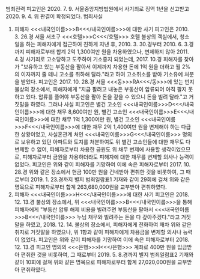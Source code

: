 범죄전력
피고인은 2020. 7. 9. 서울중앙지방법원에서 사기죄로 징역 1년을 선고받고 2020. 9. 4. 위 판결이 확정되었다.
범죄사실
1. 피해자 <<<내국인이름>>>B<<</내국인이름>>>에 대한 사기
피고인은 2010. 3. 26.경 서울 서초구 <<<호텔>>>C<<</호텔>>> 호텔 불상의 객실에서, 청소 일을 하는 피해자에게 접근하여 친하게 지낸 후, 2010. 3. 30.경부터 2010. 6. 3.경까지 피해자로부터 합계 2억 1,300여만 원을 차용하였으나, 변제하지 않아 2011. 4.경 사기죄로 고소당하고 도주하여 기소중지 되었는데, 2017. 10.경 피해자를 찾아가 "보유하고 있는 부동산을 팔아서 이제까지 차용한 돈에 1억 원을 더하고 월 2%의 이자까지 줄 테니 고소를 취하해 달라."라고 하여 고소취소를 받아 기소유예 처분을 받았다.
피고인은 2017. 10. 28.경 서울 <<<동>>>RA<<</동>>>에 있는 번지불상의 장소에서, 피해자에게 "지금 팔려고 내놓은 부동산이 압류되어 아직 팔지 못하고 있다. 압류를 풀어야 부동산을 팔아 돈을 갚을 수 있으니 돈을 빌려 달라."고 거짓말을 하였다.
그러나 사실 피고인은 별건 고소인 <<<내국인이름>>>D<<</내국인이름>>>에 대한 채무 8,600여만 원, 별건 고소인 <<<내국인이름>>>E<<</내국인이름>>>에 대한 채무 1억 1,300여만 원, 별건 고소인 <<<내국인이름>>>F<<</내국인이름>>>에 대한 채무 2억 1,400여만 원을 변제해야 하는 다급한 상황이었고, 사실혼관계 처인 <<<내국인이름>>>G<<</내국인이름>>> 명의로 보유하고 있던 아파트와 토지를 처분하여도 위 별건 고소인들에 대한 채무도 다 변제할 수 없어, 피해자로부터 차용한 금원도 위 채무 변제에 사용할 생각이었으므로, 피해자로부터 금원을 차용하더라도 피해자에 대한 채무를 변제할 의사나 능력이 없었다.
피고인은 위와 같이 피해자를 기망하여 이에 속은 피해자로부터 2017. 10. 28.경 위와 같은 장소에서 현금 100만 원을 건네받아 편취한 것을 비롯하여, 그 때로부터 2019. 1. 23.경까지 별지 범죄일람표1 기재와 같이 29회에 걸쳐 위와 같은 명목으로 피해자로부터 합계 263,680,000원을 교부받아 편취하였다.
2. 피해자 <<<내국인이름>>>H<<</내국인이름>>>에 대한 사기
피고인은 2018. 12. 13.경 불상의 장소에서, 위 <<<내국인이름>>>B<<</내국인이름>>>을 통해 피해자에게 "부동산 압류 해제 비용을 빌려주면 부동산을 팔아서 <<<내국인이름>>>B<<</내국인이름>>> 누님 채무와 빌려주는 돈을 다 갚아주겠다."라고 거짓말을 하였고, 2018. 12. 14. 불상의 장소에서, 피해자에게 전화하여 재차 위와 같은 취지로 거짓말을 하였으나, 위 1항과 같이 피해자에게 차용금을 변제할 의사나 능력이 없었다.
피고인은 위와 같이 피해자를 기망하여 이에 속은 피해자로부터 2018. 12. 13.경 피고인 명의의 <<<은행>>>I<<</은행>>> 계좌로 400만 원을 입금받아 편취한 것을 비롯하여, 그 때로부터 2019. 5. 8.경까지 별지 범죄일람표2 기재와 같이 10회에 걸쳐 위와 같은 명목으로 피해자로부터 합계 27,020,000원을 교부받아 편취하였다.